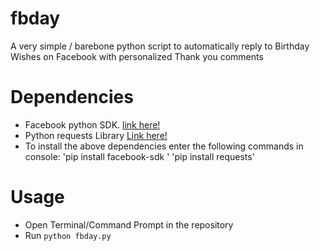 # fbday
A very simple / barebone python script to automatically reply to Birthday Wishes on Facebook with personalized Thank you comments

# Dependencies

- Facebook python SDK. [link here!](https://github.com/pythonforfacebook/facebook-sdk)
- Python requests Library [Link here!](https://pypi.python.org/pypi/requests)
- To install the above dependencies enter the following commands in console:
        'pip install facebook-sdk '
        'pip install requests'  
        
# Usage

- Open Terminal/Command Prompt in the repository
- Run `python fbday.py`

